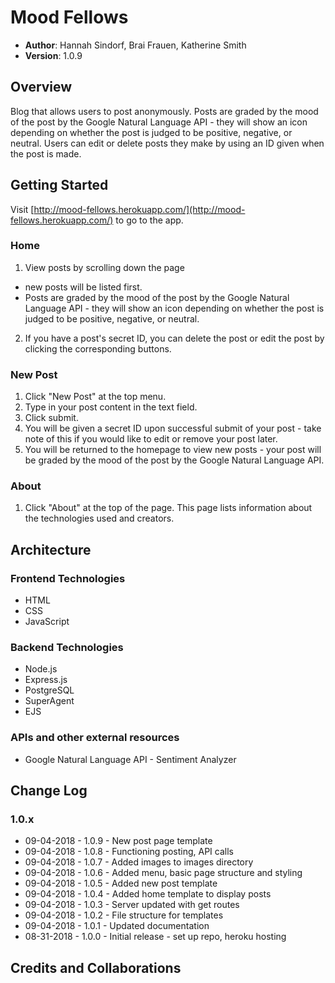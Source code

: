 # Mood Fellows

- **Author**: Hannah Sindorf, Brai Frauen, Katherine Smith
- **Version**: 1.0.9

## Overview
Blog that allows users to post anonymously. Posts are graded by the mood of the post by the Google Natural Language API - they will show an icon depending on whether the post is judged to be positive, negative, or neutral. Users can edit or delete posts they make by using an ID given when the post is made.

## Getting Started
Visit [http://mood-fellows.herokuapp.com/](http://mood-fellows.herokuapp.com/) to go to the app.

### Home
1. View posts by scrolling down the page 
- new posts will be listed first.
- Posts are graded by the mood of the post by the Google Natural Language API - they will show an icon depending on whether the post is judged to be positive, negative, or neutral.
2. If you have a post's secret ID, you can delete the post or edit the post by clicking the corresponding buttons.

### New Post
1. Click "New Post" at the top menu.
1. Type in your post content in the text field.
1. Click submit.
1. You will be given a secret ID upon successful submit of your post - take note of this if you would like to edit or remove your post later.
1. You will be returned to the homepage to view new posts - your post will be graded by the mood of the post by the Google Natural Language API.

### About
1. Click "About" at the top of the page. This page lists information about the technologies used and creators.

## Architecture

### Frontend Technologies
- HTML
- CSS
- JavaScript

### Backend Technologies
- Node.js
- Express.js
- PostgreSQL
- SuperAgent
- EJS

### APIs and other external resources
- Google Natural Language API - Sentiment Analyzer

## Change Log

### 1.0.x
- 09-04-2018 - 1.0.9 - New post page template
- 09-04-2018 - 1.0.8 - Functioning posting, API calls
- 09-04-2018 - 1.0.7 - Added images to images directory
- 09-04-2018 - 1.0.6 - Added menu, basic page structure and styling
- 09-04-2018 - 1.0.5 - Added new post template
- 09-04-2018 - 1.0.4 - Added home template to display posts
- 09-04-2018 - 1.0.3 - Server updated with get routes
- 09-04-2018 - 1.0.2 - File structure for templates
- 09-04-2018 - 1.0.1 - Updated documentation
- 08-31-2018 - 1.0.0 - Initial release - set up repo, heroku hosting

## Credits and Collaborations
